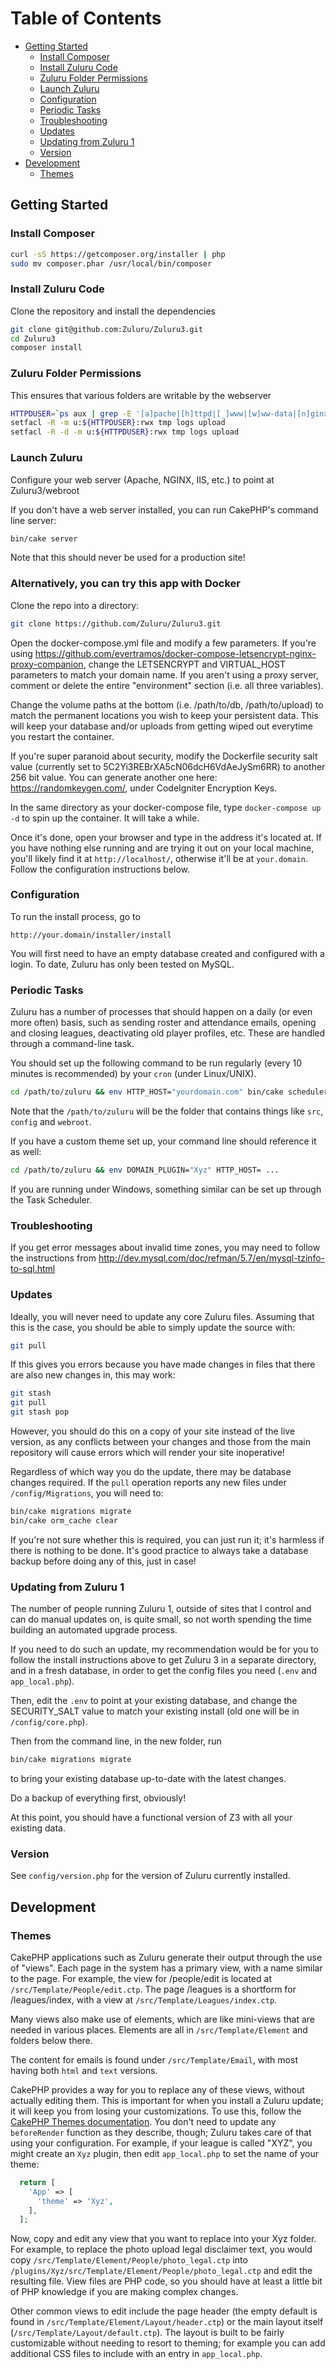 Table of Contents
=================

* [Getting Started](#getting-started)
   * [Install Composer](#install-composer)
   * [Install Zuluru Code](#install-zuluru-code)
   * [Zuluru Folder Permissions](#zuluru-folder-permissions)
   * [Launch Zuluru](#launch-zuluru)
   * [Configuration](#configuration)
   * [Periodic Tasks](#periodic-tasks)
   * [Troubleshooting](#troubleshooting)
   * [Updates](#updates)
   * [Updating from Zuluru 1](#updating-from-zuluru-1)
   * [Version](#version)
* [Development](#development)
   * [Themes](#themes)

## Getting Started

### Install Composer

```sh
curl -sS https://getcomposer.org/installer | php
sudo mv composer.phar /usr/local/bin/composer
```

### Install Zuluru Code

Clone the repository and install the dependencies

```sh
git clone git@github.com:Zuluru/Zuluru3.git
cd Zuluru3
composer install
```

### Zuluru Folder Permissions

This ensures that various folders are writable by the webserver

```sh
HTTPDUSER=`ps aux | grep -E '[a]pache|[h]ttpd|[_]www|[w]ww-data|[n]ginx' | grep -v root | head -1 | cut -d\  -f1`
setfacl -R -m u:${HTTPDUSER}:rwx tmp logs upload
setfacl -R -d -m u:${HTTPDUSER}:rwx tmp logs upload
```

### Launch Zuluru

Configure your web server (Apache, NGINX, IIS, etc.) to point at Zuluru3/webroot

If you don't have a web server installed, you can run CakePHP's command line server:

```sh
bin/cake server
```

Note that this should never be used for a production site!

### Alternatively, you can try this app with Docker

Clone the repo into a directory:

```sh
git clone https://github.com/Zuluru/Zuluru3.git
```

Open the docker-compose.yml file and modify a few parameters.  If you're using https://github.com/evertramos/docker-compose-letsencrypt-nginx-proxy-companion, change the LETSENCRYPT and VIRTUAL_HOST parameters to match your domain name. If you aren't using a proxy server, comment or delete the entire "environment" section (i.e. all three variables).  

Change the volume paths at the bottom (i.e. /path/to/db, /path/to/upload) to match the permanent locations you wish to keep your persistent data.  This will keep your database and/or uploads from getting wiped out everytime you restart the container. 

If you're super paranoid about security, modify the Dockerfile security salt value (currently set to 5C2Yi3REBrXA5cN06dcH6VdAeJySm6RR) to another 256 bit value.  You can generate another one here: https://randomkeygen.com/, under CodeIgniter Encryption Keys.

In the same directory as your docker-compose file, type `docker-compose up -d` to spin up the container.  It will take a while. 

Once it's done, open your browser and type in the address it's located at.  If you have nothing else running and are trying it out on your local machine, you'll likely find it at `http://localhost/`, otherwise it'll be at `your.domain`.  Follow the configuration instructions below. 

### Configuration

To run the install process, go to

    http://your.domain/installer/install

You will first need to have an empty database created and configured with a login. To date, Zuluru has only been tested on MySQL.

### Periodic Tasks

Zuluru has a number of processes that should happen on a daily (or even more often) basis, such as sending roster and attendance emails,
opening and closing leagues, deactivating old player profiles, etc. These are handled through a command-line task.

You should set up the following command to be run regularly (every 10 minutes is recommended) by your `cron` (under Linux/UNIX).

```sh
cd /path/to/zuluru && env HTTP_HOST="yourdomain.com" bin/cake scheduler > /dev/null
```

Note that the `/path/to/zuluru` will be the folder that contains things like `src`, `config` and `webroot`.

If you have a custom theme set up, your command line should reference it as well:

```sh
cd /path/to/zuluru && env DOMAIN_PLUGIN="Xyz" HTTP_HOST= ...
```

If you are running under Windows, something similar can be set up through the Task Scheduler.

### Troubleshooting

If you get error messages about invalid time zones, you may need to follow the instructions from http://dev.mysql.com/doc/refman/5.7/en/mysql-tzinfo-to-sql.html

### Updates

Ideally, you will never need to update any core Zuluru files. Assuming that this is the case, you should be able to simply update the source with:

```sh
git pull
```

If this gives you errors because you have made changes in files that there are also new changes in, this may work:

```sh
git stash
git pull
git stash pop
```

However, you should do this on a copy of your site instead of the live version, as any conflicts between your changes and those from the main repository
will cause errors which will render your site inoperative!

Regardless of which way you do the update, there may be database changes required.
If the `pull` operation reports any new files under `/config/Migrations`, you will need to:

```sh
bin/cake migrations migrate
bin/cake orm_cache clear
```

If you're not sure whether this is required, you can just run it; it's harmless if there is nothing to be done.
It's good practice to always take a database backup before doing any of this, just in case!

### Updating from Zuluru 1

The number of people running Zuluru 1, outside of sites that I control and can do manual updates on, is quite small, so not worth spending the time building an automated upgrade process.

If you need to do such an update, my recommendation would be for you to follow the install instructions above to get Zuluru 3 in a separate directory, and in a fresh database, in order to get the config files you need (`.env` and `app_local.php`).

Then, edit the `.env` to point at your existing database, and change the SECURITY_SALT value to match your existing install (old one will be in `/config/core.php`).

Then from the command line, in the new folder, run

```sh
bin/cake migrations migrate
```

to bring your existing database up-to-date with the latest changes.

Do a backup of everything first, obviously!

At this point, you should have a functional version of Z3 with all your existing data.

### Version

See `config/version.php` for the version of Zuluru currently installed.

## Development

### Themes

CakePHP applications such as Zuluru generate their output through the
use of "views". Each page in the system has a primary view, with a name
similar to the page. For example, the view for /people/edit is located
at `/src/Template/People/edit.ctp`. The page /leagues is a shortform
for /leagues/index, with a view at `/src/Template/Leagues/index.ctp`.

Many views also make use of elements, which are like mini-views that
are needed in various places. Elements are all in `/src/Template/Element`
and folders below there.

The content for emails is found under `/src/Template/Email`, with most
having both `html` and `text` versions.

CakePHP provides a way for you to replace any of these views, without
actually editing them. This is important for when you install a Zuluru
update; it will keep you from losing your customizations. To use this,
follow the [CakePHP Themes documentation](https://book.cakephp.org/3.0/en/views/themes.html).
You don't need to update any `beforeRender` function as they describe,
though; Zuluru takes care of that using your configuration. For example,
if your league is called "XYZ", you might create an `Xyz` plugin, then
edit `app_local.php` to set the name of your theme:

```php
  return [
    'App' => [
      'theme' => 'Xyz',
    ],
  ];
```

Now, copy and edit any view that you want to replace into your Xyz
folder. For example, to replace the photo upload legal disclaimer text,
you would copy `/src/Template/Element/People/photo_legal.ctp` into
`/plugins/Xyz/src/Template/Element/People/photo_legal.ctp` and
edit the resulting file. View files are PHP code, so you should have at
least a little bit of PHP knowledge if you are making complex changes.

Other common views to edit include the page header (the empty default is
found in `/src/Template/Element/Layout/header.ctp`) or the main
layout itself (`/src/Template/Layout/default.ctp`). The layout is
built to be fairly customizable without needing to resort to theming;
for example you can add additional CSS files to include with an entry in
`app_local.php`.
